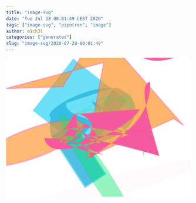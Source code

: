```yaml
---
title: "image-svg"
date: "Tue Jul 28 00:01:49 CEST 2020"
tags: ["image-svg", "pipotron", "image"]
author: m1ch3l
categories: ["generated"]
slug: "image-svg/2020-07-28-00:01:49"
---
```


![](image.svg)
